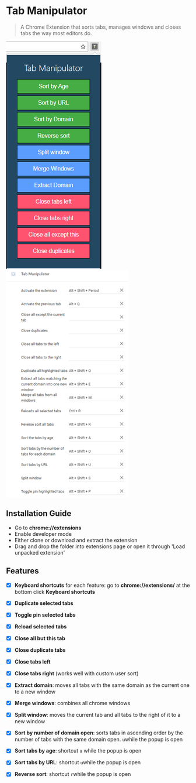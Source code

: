 # Tab Manipulator

> A Chrome Extension that sorts tabs, manages windows and closes tabs the way most editors do.

![popup](popup.png)
![shortcuts](shortcuts.png)

## Installation Guide

- Go to **chrome://extensions**
- Enable developer mode
- Either clone or download and extract the extension
- Drag and drop the folder into extensions page or open it through 'Load unpacked extension'


## Features

- [x] **Keyboard shortcuts** for each feature: go to **chrome://extensions/** at the bottom click **Keyboard shortcuts**
- [x] **Duplicate selected tabs**
- [x] **Toggle pin selected tabs**
- [x] **Reload selected tabs**
- [x] **Close all but this tab**
- [x] **Close duplicate tabs**
- [x] **Close tabs left**
- [x] **Close tabs right** (works well with custom user sort)
- [x] **Extract domain**: moves all tabs with the same domain as the current one to a new window
- [x] **Merge windows**: combines all chrome windows
- [x] **Split window**: moves the current tab and all tabs to the right of it to a new window
- [x] **Sort by number of domain open**: sorts tabs in ascending order by the number of tabs with the same domain open. `u`while the popup is open
- [x] **Sort tabs by age**: shortcut `a` while the popup is open
- [x] **Sort tabs by URL**: shortcut `u`while the popup is open
- [x] **Reverse sort**: shortcut `r`while the popup is open



